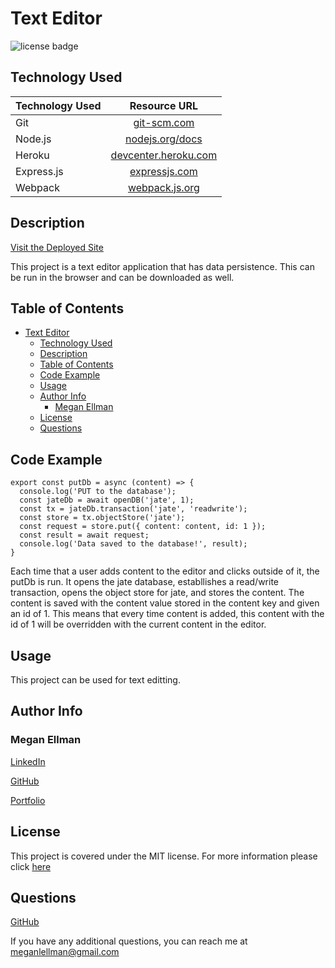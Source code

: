 # Text Editor
![license badge](https://img.shields.io/static/v1?label=license&message=MIT&color=blue)

## Technology Used 

| Technology Used         | Resource URL           | 
| ------------- |:-------------:| 
| Git | [git-scm.com](https://git-scm.com/)     |    
| Node.js | [nodejs.org/docs](https://nodejs.org/docs/latest-v16.x/api/) |
| Heroku | [devcenter.heroku.com](https://devcenter.heroku.com/categories/reference)
| Express.js | [expressjs.com](https://expressjs.com/en/guide/routing.html)
| Webpack | [webpack.js.org](https://webpack.js.org/)


## Description

[Visit the Deployed Site](https://just-a-text-editor1.herokuapp.com/)
    
This project is a text editor application that has data persistence. This can be run in the browser and can be downloaded as well. 


  ## Table of Contents
- [Text Editor](#text-editor)
  - [Technology Used](#technology-used)
  - [Description](#description)
  - [Table of Contents](#table-of-contents)
  - [Code Example](#code-example)
  - [Usage](#usage)
  - [Author Info](#author-info)
    - [Megan Ellman](#megan-ellman)
  - [License](#license)
  - [Questions](#questions)

## Code Example

```
export const putDb = async (content) => {
  console.log('PUT to the database');
  const jateDb = await openDB('jate', 1);
  const tx = jateDb.transaction('jate', 'readwrite');
  const store = tx.objectStore('jate');
  const request = store.put({ content: content, id: 1 });
  const result = await request;
  console.log('Data saved to the database!', result);
}
```
Each time that a user adds content to the editor and clicks outside of it, the putDb is run. It opens the jate database, establlishes a read/write transaction, opens the object store for jate, and stores the content. The content is saved with the content value stored in the content key and given an id of 1. This means that every time content is added, this content with the id of 1 will be overridden with the current content in the editor.

## Usage
  
This project can be used for text editting.

## Author Info

### Megan Ellman

[LinkedIn](https://www.linkedin.com/in/megan-ellman/)

[GitHub](https://github.com/megellman)

[Portfolio](https://megellman.github.io/portfolio/)
       
## License
  
  This project is covered under the MIT license. For more information please click [here](https://choosealicense.com/)

## Questions

[GitHub](github.com/megellman)

If you have any additional questions, you can reach me at meganlellman@gmail.com